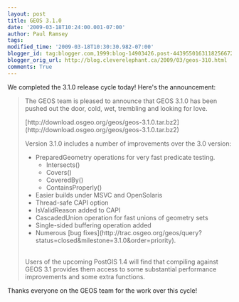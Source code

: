 ```yaml
---
layout: post
title: GEOS 3.1.0
date: '2009-03-18T10:24:00.001-07:00'
author: Paul Ramsey
tags: 
modified_time: '2009-03-18T10:30:30.982-07:00'
blogger_id: tag:blogger.com,1999:blog-14903426.post-4439550163118256672
blogger_orig_url: http://blog.cleverelephant.ca/2009/03/geos-310.html
comments: True
---
```


We completed the 3.1.0 release cycle today! Here's the announcement:

<blockquote>The GEOS team is pleased to announce that GEOS 3.1.0 has been pushed out the door, cold, wet,  trembling and looking for love.<p>[http://download.osgeo.org/geos/geos-3.1.0.tar.bz2](http://download.osgeo.org/geos/geos-3.1.0.tar.bz2)<p>Version 3.1.0 includes a number of improvements over the 3.0 version:<br /><ul><li>PreparedGeometry operations for very fast predicate testing.<ul><li>Intersects()<li>Covers()<li>CoveredBy()<li>ContainsProperly()</ul><li>Easier builds under MSVC and OpenSolaris<li>Thread-safe CAPI option<li>IsValidReason added to CAPI<li>CascadedUnion operation for fast unions of   geometry sets<li>Single-sided buffering operation added<li>Numerous [bug fixes](http://trac.osgeo.org/geos/query?status=closed&milestone=3.1.0&order=priority).</ul><br />Users of the upcoming PostGIS 1.4 will find that compiling against GEOS 3.1 provides them access to some substantial performance improvements and some extra functions.</blockquote>

Thanks everyone on the GEOS team for the work over this cycle!

